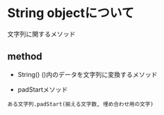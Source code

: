 # String objectについて
文字列に関するメソッド

## method
- String()
()内のデータを文字列に変換するメソッド

- padStartメソッド

```
ある文字列.padStart(揃える文字数, 埋め合わせ用の文字)
```